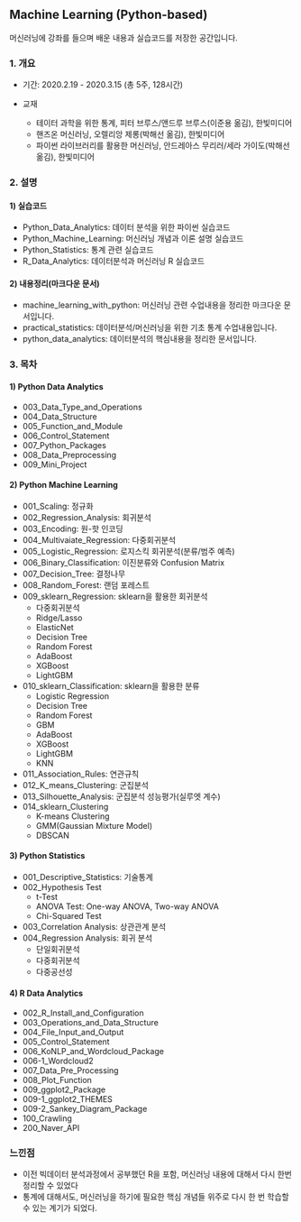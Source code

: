 ## Machine Learning (Python-based)



머신러닝에 강좌를 들으며 배운 내용과 실습코드를 저장한 공간입니다.




### 1. 개요

- 기간: 2020.2.19 - 2020.3.15 (총 5주, 128시간)
- 교재

  - 테이터 과학을 위한 통계, 피터 브루스/앤드루 브루스(이준용 옮김), 한빛미디어
  - 핸즈온 머신러닝, 오렐리앙 제롱(박해선 옮김), 한빛미디어
  - 파이썬 라이브러리를 활용한 머신러닝, 안드레아스 무리러/세라 가이도(박해선 옮김), 한빛미디어



### 2. 설명

#### 1) 실습코드


- Python_Data_Analytics: 데이터 분석을 위한 파이썬 실습코드
- Python_Machine_Learning: 머신러닝 개념과 이론 설명 실습코드
- Python_Statistics: 통계 관련 실습코드
- R_Data_Analytics: 데이터분석과 머신러닝 R 실습코드



#### 2) 내용정리(마크다운 문서)

- machine_learning_with_python: 머신러닝 관련 수업내용을 정리한 마크다운 문서입니다.
- practical_statistics: 데이터분석/머신러닝을 위한 기초 통계 수업내용입니다. 
- python_data_analytics: 데이터분석의 핵심내용을 정리한 문서입니다.





### 3. 목차

#### 1) Python Data Analytics

- 003_Data_Type_and_Operations
- 004_Data_Structure
- 005_Function_and_Module
- 006_Control_Statement
- 007_Python_Packages
- 008_Data_Preprocessing
- 009_Mini_Project



#### 2) Python Machine Learning

- 001_Scaling: 정규화
- 002_Regression_Analysis: 회귀분석
- 003_Encoding: 원-핫 인코딩
- 004_Multivaiate_Regression: 다중회귀분석
- 005_Logistic_Regression: 로지스킥 회귀분석(분류/범주 예측)
- 006_Binary_Classification: 이진분류와 Confusion Matrix
- 007_Decision_Tree: 결정나무
- 008_Random_Forest: 랜덤 포레스트
- 009_sklearn_Regression: sklearn을 활용한 회귀분석
  - 다중회귀분석
  - Ridge/Lasso
  - ElasticNet
  - Decision Tree
  - Random Forest
  - AdaBoost
  - XGBoost
  - LightGBM
- 010_sklearn_Classification: sklearn을 활용한 분류
  - Logistic Regression
  - Decision Tree
  - Random Forest
  - GBM
  - AdaBoost
  - XGBoost
  - LightGBM
  - KNN
- 011_Association_Rules: 연관규칙
- 012_K_means_Clustering: 군집분석
- 013_Silhouette_Analysis: 군집분석 성능평가(실루엣 계수)
- 014_sklearn_Clustering
  - K-means Clustering
  - GMM(Gaussian Mixture Model)
  - DBSCAN



#### 3) Python Statistics

- 001_Descriptive_Statistics: 기술통계
- 002_Hypothesis Test
  - t-Test
  - ANOVA Test: One-way ANOVA, Two-way ANOVA
  - Chi-Squared Test
- 003_Correlation Analysis: 상관관계 분석
- 004_Regression Analysis: 회귀 분석
  - 단일회귀분석
  - 다중회귀분석
  - 다중공선성



#### 4) R Data Analytics

- 002_R_Install_and_Configuration
- 003_Operations_and_Data_Structure
- 004_File_Input_and_Output
- 005_Control_Statement
- 006_KoNLP_and_Wordcloud_Package
- 006-1_Wordcloud2
- 007_Data_Pre_Processing
- 008_Plot_Function
- 009_ggplot2_Package
- 009-1_ggplot2_THEMES
- 009-2_Sankey_Diagram_Package
- 100_Crawling
- 200_Naver_API











### 느낀점

- 이전 빅데이터 분석과정에서 공부했던 R을 포함, 머신러닝 내용에 대해서 다시 한번 정리할 수 있었다
- 통계에 대해서도, 머신러닝을 하기에 필요한 핵심 개념들 위주로 다시 한 번 학습할 수 있는 계기가 되었다.



